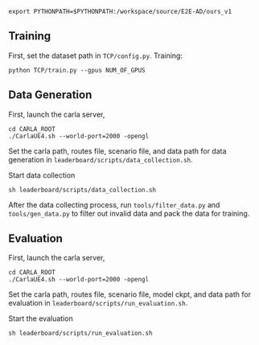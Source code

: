 ```
export PYTHONPATH=$PYTHONPATH:/workspace/source/E2E-AD/ours_v1
```

## Training
First, set the dataset path in ``TCP/config.py``.
Training:
```
python TCP/train.py --gpus NUM_OF_GPUS
```

## Data Generation
First, launch the carla server,
```
cd CARLA_ROOT
./CarlaUE4.sh --world-port=2000 -opengl
```
Set the carla path, routes file, scenario file, and data path for data generation in ``leaderboard/scripts/data_collection.sh``.

Start data collection

```
sh leaderboard/scripts/data_collection.sh
```
After the data collecting process, run `tools/filter_data.py` and `tools/gen_data.py` to filter out invalid data and pack the data for training.

## Evaluation
First, launch the carla server,
```
cd CARLA_ROOT
./CarlaUE4.sh --world-port=2000 -opengl
```
Set the carla path, routes file, scenario file, model ckpt, and data path for evaluation in ``leaderboard/scripts/run_evaluation.sh``.

Start the evaluation

```
sh leaderboard/scripts/run_evaluation.sh
```

